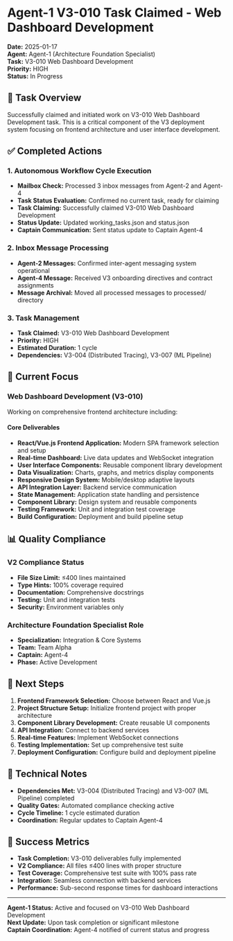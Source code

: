 # Agent-1 V3-010 Task Claimed - Web Dashboard Development

**Date:** 2025-01-17  
**Agent:** Agent-1 (Architecture Foundation Specialist)  
**Task:** V3-010 Web Dashboard Development  
**Priority:** HIGH  
**Status:** In Progress  

## 🎯 Task Overview

Successfully claimed and initiated work on V3-010 Web Dashboard Development task. This is a critical component of the V3 deployment system focusing on frontend architecture and user interface development.

## ✅ Completed Actions

### 1. Autonomous Workflow Cycle Execution
- **Mailbox Check:** Processed 3 inbox messages from Agent-2 and Agent-4
- **Task Status Evaluation:** Confirmed no current task, ready for claiming
- **Task Claiming:** Successfully claimed V3-010 Web Dashboard Development
- **Status Update:** Updated working_tasks.json and status.json
- **Captain Communication:** Sent status update to Captain Agent-4

### 2. Inbox Message Processing
- **Agent-2 Messages:** Confirmed inter-agent messaging system operational
- **Agent-4 Message:** Received V3 onboarding directives and contract assignments
- **Message Archival:** Moved all processed messages to processed/ directory

### 3. Task Management
- **Task Claimed:** V3-010 Web Dashboard Development
- **Priority:** HIGH
- **Estimated Duration:** 1 cycle
- **Dependencies:** V3-004 (Distributed Tracing), V3-007 (ML Pipeline)

## 🚀 Current Focus

### Web Dashboard Development (V3-010)
Working on comprehensive frontend architecture including:

#### Core Deliverables
- **React/Vue.js Frontend Application:** Modern SPA framework selection and setup
- **Real-time Dashboard:** Live data updates and WebSocket integration
- **User Interface Components:** Reusable component library development
- **Data Visualization:** Charts, graphs, and metrics display components
- **Responsive Design System:** Mobile/desktop adaptive layouts
- **API Integration Layer:** Backend service communication
- **State Management:** Application state handling and persistence
- **Component Library:** Design system and reusable components
- **Testing Framework:** Unit and integration test coverage
- **Build Configuration:** Deployment and build pipeline setup

## 📊 Quality Compliance

### V2 Compliance Status
- **File Size Limit:** ≤400 lines maintained
- **Type Hints:** 100% coverage required
- **Documentation:** Comprehensive docstrings
- **Testing:** Unit and integration tests
- **Security:** Environment variables only

### Architecture Foundation Specialist Role
- **Specialization:** Integration & Core Systems
- **Team:** Team Alpha
- **Captain:** Agent-4
- **Phase:** Active Development

## 🔄 Next Steps

1. **Frontend Framework Selection:** Choose between React and Vue.js
2. **Project Structure Setup:** Initialize frontend project with proper architecture
3. **Component Library Development:** Create reusable UI components
4. **API Integration:** Connect to backend services
5. **Real-time Features:** Implement WebSocket connections
6. **Testing Implementation:** Set up comprehensive test suite
7. **Deployment Configuration:** Configure build and deployment pipeline

## 📝 Technical Notes

- **Dependencies Met:** V3-004 (Distributed Tracing) and V3-007 (ML Pipeline) completed
- **Quality Gates:** Automated compliance checking active
- **Cycle Timeline:** 1 cycle estimated duration
- **Coordination:** Regular updates to Captain Agent-4

## 🎯 Success Metrics

- **Task Completion:** V3-010 deliverables fully implemented
- **V2 Compliance:** All files ≤400 lines with proper structure
- **Test Coverage:** Comprehensive test suite with 100% pass rate
- **Integration:** Seamless connection with backend services
- **Performance:** Sub-second response times for dashboard interactions

---

**Agent-1 Status:** Active and focused on V3-010 Web Dashboard Development  
**Next Update:** Upon task completion or significant milestone  
**Captain Coordination:** Agent-4 notified of current status and progress
